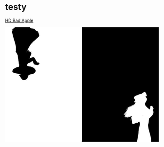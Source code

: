 # testy

[HD Bad Apple](https://farside.link/invidious/watch?v=UkgK8eUdpAo)

<picture>
    <source media="(prefers-color-scheme: dark)", srcset="img/dark.jpg">
    <source media="(prefers-color-scheme: light)", srcset="img/light.jpg">
    <img src="img/all.jpg">
</picture>
